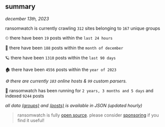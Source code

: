 
## summary
_december 13th, 2023_

ransomwatch is currently crawling `312` sites belonging to `167` unique groups

⏲ there have been `19` posts within the `last 24 hours`

🦈 there have been `188` posts within the `month of december`

🪐 there have been `1310` posts within the `last 90 days`

🏚 there have been `4556` posts within the `year of 2023`

_⚙️ there are currently `103` online hosts & `99` custom parsers._

🦕 ransomwatch has been running for `2 years, 3 months and 5 days` and indexed `9244` posts

_all data  [(groups)](http://ransomwhat.telemetry.ltd/groups) and [(posts)](http://ransomwhat.telemetry.ltd/posts) is available in JSON (updated hourly)_

> ransomwatch is fully [open source](https://github.com/joshhighet/ransomwatch#ransomwatch--). please consider [sponsoring](https://github.com/sponsors/joshhighet) if you find it useful!

